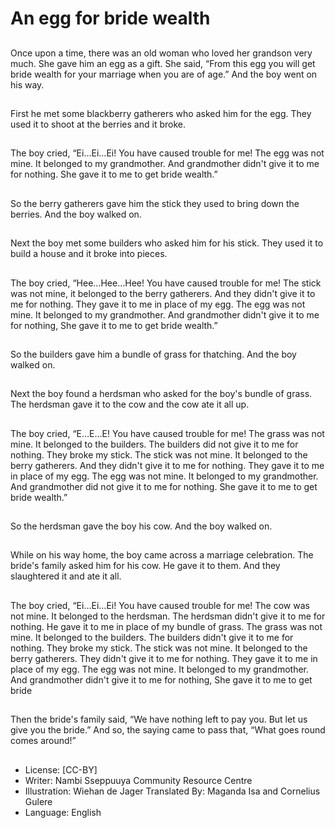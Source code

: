 # An egg for bride wealth

##
Once upon a time, there was an old
woman who loved her grandson
very much.
She gave him an egg as a gift.
She said, “From this egg you will get
bride wealth for your marriage
when you are of age.”
And the boy went on his way.

##
First he met some blackberry
gatherers who asked him for the
egg.
They used it to shoot at the berries
and it broke.

##
The boy cried,
“Ei…Ei…Ei! You have caused trouble
for me!
The egg was not mine.
It belonged to my grandmother.
And grandmother didn't give it to
me for nothing.
She gave it to me to get bride
wealth.”

##
So the berry gatherers gave him the
stick they used to bring down the
berries.
And the boy walked on.

##
Next the boy met some builders
who asked him for his stick.
They used it to build a house and it
broke into pieces.

##
The boy cried,
“Hee…Hee…Hee! You have caused
trouble for me! The stick was not
mine, it belonged to the berry
gatherers.
And they didn't give it to me for
nothing.
They gave it to me in place of my
egg.
The egg was not mine.
It belonged to my grandmother.
And grandmother didn't give it to
me for nothing,
She gave it to me to get bride
wealth.”

##
So the builders gave him a bundle
of grass for thatching.
And the boy walked on.

##
Next the boy found a herdsman who
asked for the boy's bundle of grass.
The herdsman gave it to the cow
and the cow ate it all up.

##
The boy cried, “E…E…E! You have
caused trouble for me! The grass
was not mine. It belonged to the
builders.
The builders did not give it to me
for nothing. They broke my stick.
The stick was not mine. It belonged
to the berry gatherers.
And they didn't give it to me for
nothing.
They gave it to me in place of my
egg.
The egg was not mine. It belonged
to my grandmother.
And grandmother did not give it to
me for nothing.
She gave it to me to get bride
wealth.”

##
So the herdsman gave the boy his
cow.
And the boy walked on.

##
While on his way home, the boy
came across a marriage
celebration.
The bride's family asked him for his
cow.
He gave it to them.
And they slaughtered it and ate it
all.

##
The boy cried, “Ei…Ei…Ei! You have
caused trouble for me! The cow was
not mine. It belonged to the
herdsman.
The herdsman didn't give it to me
for nothing.
He gave it to me in place of my
bundle of grass.
The grass was not mine. It belonged
to the builders.
The builders didn't give it to me for
nothing. They broke my stick.
The stick was not mine. It belonged
to the berry gatherers.
They didn't give it to me for
nothing. They gave it to me in place
of my egg.
The egg was not mine. It belonged
to my grandmother.
And grandmother didn't give it to
me for nothing,
She gave it to me to get bride

##
Then the bride's family said, “We
have nothing left to pay you. But let
us give you the bride.”
And so, the saying came to pass
that, “What goes round comes
around!”

##
* License: [CC-BY]
* Writer: Nambi Sseppuuya Community Resource Centre
* Illustration: Wiehan de Jager
Translated By: Maganda Isa and Cornelius Gulere
* Language: English
